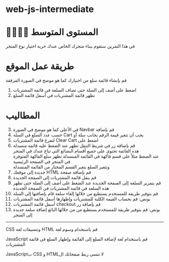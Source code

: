 # web-js-intermediate

# 🦸‍♀️🦸‍♂️ المستوى المتوسط

في هذا التمرين ستقوم ببناء متجرك الخاص
عندك حرية اختيار نوع المتجر

# طريقة عمل الموقع

قم بإنشاء قائمة سلع من اختيارك كما هو موضح في الصورة المرفقة

1. اضغط على أضف إلى السلة حتى تضاف السلعة في قائمة المشتريات
2. تظهر قائمة المشتريات في أسفل قائمة السلع

# المطاليب

3. في الأعلى كما هو موضح في الصورة Navbar قم بإضافة
4. حسب عدد السلع في السلة Cart يجب أن تتغير قيمة الرقم بجانب سلة أو
5. لتفرغ قائمة المشتريات Clear Cart اضغط على
6. قم بإضافة زر في شريط التنقل تظهر عند الضغط عليه قائمة
   منسدلة
   <br>هذه القائمة تحتوي على جميع أقسام البضائع التي تباع عندك في المتجر
   <br>عند الضغط مثلاً علي قسم فاكهة في القائمة المنسدلة تظهر سلع الفاكهة المتوفرة في المتجر في الصفحة الرئيسية
   <br>وتتغير السلع بتغير القسم المختار من القائمة المنسدلة
7. جديدة إلى موقعك HTML قم بإضافة صفحة
8. قم بنقل قائمة المشتريات إلى الصفحة الجديدة
9. قم بتمرير السلعة إلى الصفحة الجديدة عند الضغط على أضف إلى السلة
   حتى تظهر هذه السلعة في قائمة المشتريات في الصفحة الجديدة
10. قم بتوفير طريقة للمستخدم يستطيع من خلالها إلغاء سلعة قام بإضافتها إلى السلة
11. بونص: قم بحساب القيمة الكلية للمشتريات وإظهارها أسفل قائمة المشتريات
12. أسفل قائمة المشتريات checkout قم بإضافة زر
13. بونص: قم بتوفير طريقة للمستخدم يستطيع من من خلالها البائع إضافة سلعة جديدة إلى المتجر

---

CSS وتنسيقات لغة HTML قم باستخدام وسوم لغة

JavaScript قم باستخدام لغة
لإضافة السلع إلى القائمة وإظهار السلع في قائمة المشتريات

JavaScriptب CSS و HTMLلا تنسى ربط صفحاتك ال

